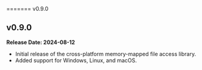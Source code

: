 ======= v0.9.0

## v0.9.0

**Release Date: 2024-08-12**

- Initial release of the cross-platform memory-mapped file access library.
- Added support for Windows, Linux, and macOS.
